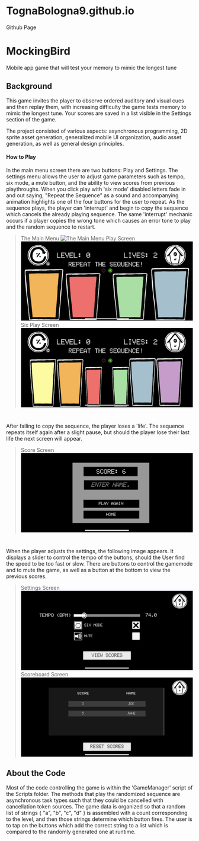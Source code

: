 # TognaBologna9.github.io
Github Page


# MockingBird
Mobile app game that will test your memory to mimic the longest tune

## Background
This game invites the player to observe ordered auditory and visual cues and then replay them, with increasing difficulty the game tests memory to mimic the longest tune. Your scores are saved in a list visible in the Settings section of the game.

The project consisted of various aspects: asynchronous programming, 2D sprite asset generation, generalized mobile UI organization, audio asset generation, as well as general design principles.

#### How to Play
In the main menu screen there are two buttons: Play and Settings. The settings menu allows the user to adjust game parameters such as tempo, six mode, a mute button, and the ability to view scores from previous playthroughs. When you click play with 'six mode' disabled letters fade in and out saying, "Repeat the Sequence" as a sound and accompanying animation highlights one of the four buttons for the user to repeat. As the sequence plays, the player can 'interrupt' and begin to copy the sequence which cancels the already playing sequence. The same 'interrupt' mechanic occurs if a player copies the wrong tone which causes an error tone to play and the random sequence to restart. 


> The Main Menu
![The Main Menu](https://github.com/TognaBologna09/MockingBird/blob/main/IMG-1675.PNG)
> Play Screen
![](https://github.com/TognaBologna09/MockingBird/blob/main/IMG-1679.PNG)
> Six Play Screen
![](https://github.com/TognaBologna09/MockingBird/blob/main/IMG-1678.PNG)

 #
After failing to copy the sequence, the player loses a 'life'. The sequence repeats itself again after a slight pause, but should the player lose their last life the next screen will appear. 
> Score Screen
![](https://github.com/TognaBologna09/MockingBird/blob/main/IMG-1680.PNG)

# 
When the player adjusts the settings, the following image appears. It displays a slider to control the tempo of the buttons, should the User find the speed to be too fast or slow. There are buttons to control the gamemode and to mute the game, as well as a button at the bottom to view the previous scores.
> Settings Screen
![](https://github.com/TognaBologna09/MockingBird/blob/main/IMG-1676.PNG)
> Scoreboard Screen
![](https://github.com/TognaBologna09/MockingBird/blob/main/IMG-1677.PNG)

## About the Code
Most of the code controlling the game is within the 'GameManager' script of the Scripts folder. The methods that play the randomized sequence are asynchronous task types such that they could be cancelled with cancellation token sources. The game data is organized so that a random list of strings { "a", "b", "c", "d" } is assembled with a count corresponding to the level, and then those strings determine which button fires. The user is to tap on the buttons which add the correct string to a list which is compared to the randomly generated one at runtime.  
